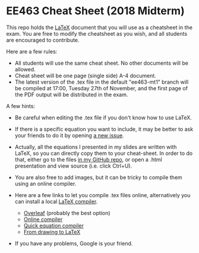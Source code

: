 # EE463 Cheat Sheet (2018 Midterm)

This repo holds the [LaTeX](https://www.latex-project.org/) document that you will use as a cheatsheet in the exam.
You are free to modify the cheatsheet as you wish, and all students are encouraged to contribute. 

Here are a few rules:

- All students will use the same cheat sheet. No other documents will be allowed.
- Cheat sheet will be one page (single side) A-4 document.
- The latest version of the .tex file in the default "ee463-mt1" branch will be compiled at 17:00, Tuesday 27th of November, and the first page of the PDF output will be distributed in the exam. 

A few hints:

- Be careful when editing the .tex file if you don't know how to use LaTeX.
- If there is a specific equation you want to include, it may be better to ask your friends to do it by opening [a new issue](https://github.com/odtu/ee463-cheatsheet/issues/new).
- Actually, all the equations I presented in my slides are written with LaTeX, so you can directly copy them to your cheat-sheet. In order to do that, either go to the files [in my GitHub repo](https://github.com/ozank/ozank.github.io/tree/master/presentations), or open a .html presentation and view source (i.e. click Ctrl+U).
- You are also free to add images, but it can be tricky to compile them using an online compiler.
- Here are a few links to let you compile .tex files online, alternatively you can install a local [LaTeX compiler](https://www.tug.org/begin.html).

    - [Overleaf](https://www.overleaf.com/) (probably the best option)
    - [Online compiler](http://manuels.github.io/texlive.js)
    - [Quick equation compiler](http://www.hostmath.com/)
    - [From drawing to LaTeX](http://detexify.kirelabs.org/classify.html)


- If you have any problems, Google is your friend.
